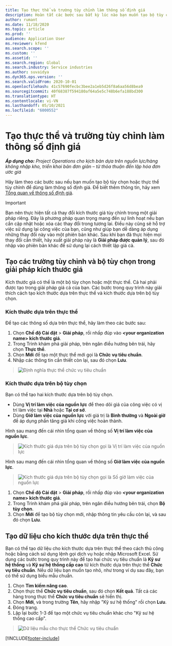 ```yaml
---
title: Tạo thực thể và trường tùy chỉnh làm thông số định giá
description: Hoàn tất các bước sau bất kỳ lúc nào bạn muốn tạo bộ tùy chọn hoặc thực thể tùy chỉnh.
author: rumant
ms.date: 11/18/2020
ms.topic: article
ms.prod: ''
audience: Application User
ms.reviewer: kfend
ms.search.scope: ''
ms.custom: ''
ms.assetid: ''
ms.search.region: Global
ms.search.industry: Service industries
ms.author: suvaidya
ms.dyn365.ops.version: ''
ms.search.validFrom: 2020-10-01
ms.openlocfilehash: 41c57690fecbc3bee2a1eb5d26f8a6aa56d8bea9
ms.sourcegitcommit: 40f68387f594180af64a5e5c748b6efa188bd300
ms.translationtype: HT
ms.contentlocale: vi-VN
ms.lasthandoff: 05/10/2021
ms.locfileid: "6000552"
---
```

# <a name="create-custom-fields-and-entities-as-pricing-dimensions"></a>Tạo thực thể và trường tùy chỉnh làm thông số định giá

_**Áp dụng cho:** Project Operations cho kịch bản dựa trên nguồn lực/hàng không nhập kho, triển khai bản đơn giản – từ thỏa thuận đến lập hóa đơn ước giá_

Hãy làm theo các bước sau nếu bạn muốn tạo bộ tùy chọn hoặc thực thể tùy chỉnh để dùng làm thông số định giá. Để biết thêm thông tin, hãy xem [Tổng quan về thông số định giá](pricing-dimensions-overview.md).  

> [!IMPORTANT]
> Bạn nên thực hiện tất cả thay đổi kích thước giá tùy chỉnh trong một giải pháp riêng. Đây là phương pháp quan trọng mang đến sự linh hoạt nếu bạn cần cập nhật hoặc xóa các thay đổi trong tương lai. Điều này cũng sẽ hỗ trợ việc sử dụng lại công việc của bạn, cũng như giúp bạn dễ dàng áp dụng những thay đổi này vào một phiên bản khác. Sau khi bạn đã thực hiện mọi thay đổi cần thiết, hãy xuất giải pháp này là **Giải pháp được quản lý**, sau đó nhập vào phiên bản khác để sử dụng lại cách thiết lập giá cả.

  
## <a name="create-custom-fields-and-option-sets-in-the-pricing-dimension-solution"></a>Tạo các trường tùy chỉnh và bộ tùy chọn trong giải pháp kích thước giá

Kích thước giá có thể là một bộ tùy chọn hoặc một thực thể. Cả hai phải được tạo trong giải pháp giá cả của bạn. Các bước trong quy trình này giải thích cách tạo kích thước dựa trên thực thể và kích thước dựa trên bộ tùy chọn.

### <a name="entity-based-dimensions"></a>Kích thước dựa trên thực thể
Để tạo các thông số dựa trên thực thể, hãy làm theo các bước sau:

1. Chọn **Chế độ Cài đặt** > **Giải pháp**, rồi nhấp đúp vào **\<your organization name> kích thước giá**.
2. Trong Trình khám phá giải pháp, trên ngăn điều hướng bên trái, hãy chọn **Thực thể**.
3. Chọn **Mới** để tạo một thực thể mới gọi là **Chức vụ tiêu chuẩn**. 
4. Nhập các thông tin cần thiết còn lại, sau đó chọn **Lưu**.

> ![Định nghĩa thực thể chức vụ tiêu chuẩn](media/Standard-Title-entity-definition.png)

### <a name="option-set-based-dimensions"></a>Kích thước dựa trên bộ tùy chọn 
Bạn có thể tạo hai kích thước dựa trên bộ tùy chọn. 

- Dùng **Vị trí làm việc của nguồn lực** để theo dõi giá của công việc có vị trí làm việc tại **Nhà** hoặc **Tại cơ sở**. 
- Dùng **Giờ làm việc của nguồn lực** với giá trị là **Bình thường** và **Ngoài giờ** để áp dụng phần tăng giá khi công việc hoàn thành.

Hình sau mang đến cái nhìn tổng quan về thông số **Vị trí làm việc của nguồn lực**. 

> ![Kích thước giá dựa trên bộ tùy chọn gọi là Vị trí làm việc của nguồn lực](media/Option-set-PD-called-Resource-Work-Location.png)

Hình sau mang đến cái nhìn tổng quan về thông số **Giờ làm việc của nguồn lực**. 

> ![Kích thước giá dựa trên bộ tùy chọn gọi là Số giờ làm việc của nguồn lực](media/Option-set-PD-called-Resource-Work-Hours.png)

1. Chọn **Chế độ Cài đặt** > **Giải pháp**, rồi nhấp đúp vào **\<your organization name> kích thước giá**. 
2. Trong Trình khám phá giải pháp, trên ngăn điều hướng bên trái, chọn **Bộ tùy chọn**. 
3. Chọn **Mới** để tạo bộ tùy chọn mới, nhập thông tin yêu cầu còn lại, và sau đó chọn **Lưu**.

## <a name="create-data-for-entity-based-dimensions"></a>Tạo dữ liệu cho kích thước dựa trên thực thể

Bạn có thể tạo dữ liệu cho kích thước dựa trên thực thể theo cách thủ công hoặc bằng cách sử dụng lệnh gọi dịch vụ hoặc nhập Microsoft Excel. Sử dụng các bước trong quy trình này để tạo hai chức vụ tiêu chuẩn là **Kỹ sư hệ thống** và **Kỹ sư hệ thống cấp cao** từ kích thước dựa trên thực thể **Chức vụ tiêu chuẩn**. Nếu dữ liệu bạn muốn tạo nhỏ, như trong ví dụ sau đây, bạn có thể sử dụng biểu mẫu chuẩn.

1. Chọn **Tìm kiếm nâng cao**.
2. Chọn thực thể **Chức vụ tiêu chuẩn**, sau đó chọn **Kết quả**. Tất cả các hàng trong thực thể **Chức vụ tiêu chuẩn** sẽ hiển thị.
3. Chọn **Mới**, và trong trường **Tên**, hãy nhập "Kỹ sư hệ thống" rồi chọn **Lưu**.
4. Đóng trang. 
5. Lặp lại bước 1-3 để tạo một chức vụ tiêu chuẩn khác cho "Kỹ sư hệ thống cao cấp".

> ![Dữ liệu mẫu cho thực thể Chức vụ tiêu chuẩn](media/ST-data.png)


[!INCLUDE[footer-include](../includes/footer-banner.md)]